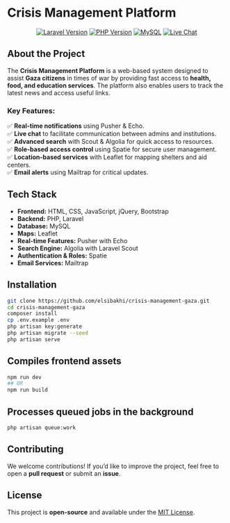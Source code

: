 # **Crisis Management Platform**  


<p align="center">
  <a href="#"><img src="https://img.shields.io/badge/Laravel-10-red" alt="Laravel Version"></a>
  <a href="#"><img src="https://img.shields.io/badge/PHP-8.2-blue" alt="PHP Version"></a>
  <a href="#"><img src="https://img.shields.io/badge/MySQL-Database-orange" alt="MySQL"></a>
  <a href="#"><img src="https://img.shields.io/badge/Live%20Chat-Enabled-green" alt="Live Chat"></a>
</p>

## **About the Project**  

The **Crisis Management Platform** is a web-based system designed to assist **Gaza citizens** in times of war by providing fast access to **health, food, and education services**. The platform also enables users to track the latest news and access useful links.

### **Key Features:**  
✅ **Real-time notifications** using Pusher & Echo.  
✅ **Live chat** to facilitate communication between admins and institutions.  
✅ **Advanced search** with Scout & Algolia for quick access to resources.  
✅ **Role-based access control** using Spatie for secure user management.  
✅ **Location-based services** with Leaflet for mapping shelters and aid centers.  
✅ **Email alerts** using Mailtrap for critical updates.  

## **Tech Stack**  

- **Frontend:** HTML, CSS, JavaScript, jQuery, Bootstrap  
- **Backend:** PHP, Laravel  
- **Database:** MySQL  
- **Maps:** Leaflet  
- **Real-time Features:** Pusher with Echo  
- **Search Engine:** Algolia with Laravel Scout  
- **Authentication & Roles:** Spatie  
- **Email Services:** Mailtrap  

## **Installation**  

```bash
git clone https://github.com/elsibakhi/crisis-management-gaza.git
cd crisis-management-gaza
composer install
cp .env.example .env
php artisan key:generate
php artisan migrate --seed
php artisan serve
```

## **Compiles frontend assets**


```bash
npm run dev
## OR
npm run build
```

## **Processes queued jobs in the background**


```bash
php artisan queue:work
```

## **Contributing**  

We welcome contributions! If you’d like to improve the project, feel free to open a **pull request** or submit an **issue**.

## **License**  

This project is **open-source** and available under the [MIT License](LICENSE).
